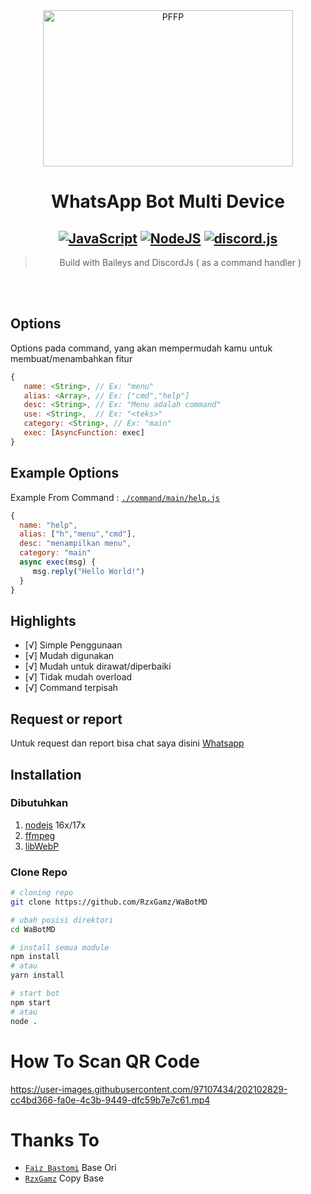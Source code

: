<div align="center">
<img src="https://img.freepik.com/free-vector/programmer-s-workplace-writing-code-laptop_80328-238.jpg?size=626&ext=jpg&ga=GA1.2.608251545.1650126419" width="400" height="250" border="0" alt="PFFP">


# WhatsApp Bot Multi Device

## [![JavaScript](https://img.shields.io/badge/JavaScript-d6cc0f?style=for-the-badge&logo=javascript&logoColor=white)](https://javascript.com) [![NodeJS](https://img.shields.io/badge/Node.js-43853D?style=for-the-badge&logo=node.js&logoColor=white)](https://nodejs.org/) [![discord.js](https://img.shields.io/badge/discord.js-0026a3?style=for-the-badge&logo=discord&logoColor=white)](https://discord.js.org)

> Build with Baileys and DiscordJs ( as a command handler ) <br />

</div><br />
<br />



## Options

Options pada command, yang akan mempermudah kamu untuk membuat/menambahkan fitur<br />
```js
{
   name: <String>, // Ex: "menu"
   alias: <Array>, // Ex: ["cmd","help"]
   desc: <String>, // Ex: "Menu adalah command"
   use: <String>,  // Ex: "<teks>"
   category: <String>, // Ex: "main"
   exec: [AsyncFunction: exec]
}
```

## Example Options

Example From Command : [`./command/main/help.js`](https://github.com/RzxGamz/WaBotMD/blob/main/command/main/help.js)<br />
```js
{
  name: "help",
  alias: ["h","menu","cmd"],
  desc: "menampilkan menu",
  category: "main"
  async exec(msg) {
     msg.reply("Hello World!")
  }
}
```

## Highlights

- [√] Simple Penggunaan
- [√] Mudah digunakan
- [√] Mudah untuk dirawat/diperbaiki
- [√] Tidak mudah overload
- [√] Command terpisah

## Request or report
Untuk request dan report bisa chat saya disini [Whatsapp](https://wa.me/6283821902942)

## Installation

### Dibutuhkan
1. [nodejs](https://nodejs.org/en/download) 16x/17x
2. [ffmpeg](https://ffmpeg.org)
3. [libWebP](https://developers.google.com/speed/webp/download)

### Clone Repo
```bash
# cloning repo
git clone https://github.com/RzxGamz/WaBotMD

# ubah posisi direktori
cd WaBotMD

# install semua module
npm install
# atau
yarn install

# start bot
npm start
# atau
node .
```

# How To Scan QR Code
https://user-images.githubusercontent.com/97107434/202102829-cc4bd366-fa0e-4c3b-9449-dfc59b7e7c61.mp4

# Thanks To

- [`Faiz Bastomi`](https://github.com/FaizBastomi)  Base Ori
- [`RzxGamz`](https://github.com/RzxGamz)  Copy Base
